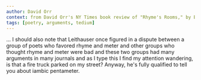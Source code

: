 ```yaml
---
author: David Orr
context: from David Orr's NY Times book review of "Rhyme's Rooms," by Brad Leithauser
tags: [poetry, arguments, tedium]
---
```

... I should also note that Leithauser once figured in a dispute between a group of poets who favored rhyme and meter and other groups who thought rhyme and meter were bad and these two groups had many arguments in many journals and as I type this I find my attention wandering, is that a fire truck parked on my street? Anyway, he's fully qualified to tell you about iambic pentameter.